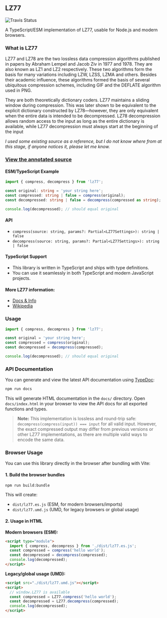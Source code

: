 ## LZ77
![Travis Status](https://travis-ci.org/whoughton/lz77.svg?branch=master)

A TypeScript/ESM implementation of LZ77, usable for Node.js and modern browsers.

### What is LZ77
LZ77 and LZ78 are the two lossless data compression algorithms published in papers by Abraham Lempel and Jacob Ziv in 1977 and 1978. They are also known as LZ1 and LZ2 respectively. These two algorithms form the basis for many variations including LZW, LZSS, LZMA and others. Besides their academic influence, these algorithms formed the basis of several ubiquitous compression schemes, including GIF and the DEFLATE algorithm used in PNG.

They are both theoretically dictionary coders. LZ77 maintains a sliding window during compression. This was later shown to be equivalent to the explicit dictionary constructed by LZ78—however, they are only equivalent when the entire data is intended to be decompressed. LZ78 decompression allows random access to the input as long as the entire dictionary is available, while LZ77 decompression must always start at the beginning of the input

*I used some existing source as a reference, but I do not know where from at this stage, if anyone notices it, please let me know.*

### [View the annotated source](http://whoughton.github.io/lz77/docs/)

#### ESM/TypeScript Example

```ts
import { compress, decompress } from 'lz77';

const original: string = 'your string here';
const compressed: string | false = compress(original);
const decompressed: string | false = decompress(compressed as string);

console.log(decompressed); // should equal original
```

#### API
- `compress(source: string, params?: Partial<LZ77Settings>): string | false`
- `decompress(source: string, params?: Partial<LZ77Settings>): string | false`

#### TypeScript Support
- This library is written in TypeScript and ships with type definitions.
- You can use it seamlessly in both TypeScript and modern JavaScript projects.

#### More LZ77 information:
* [Docs & Info](http://whoughton.github.io/lz77/)
* [Wikipedia](http://en.wikipedia.org/wiki/LZ77_and_LZ78)

### Usage

```js
import { compress, decompress } from 'lz77';

const original = 'your string here';
const compressed = compress(original);
const decompressed = decompress(compressed);

console.log(decompressed); // should equal original
```

### API Documentation

You can generate and view the latest API documentation using [TypeDoc](https://typedoc.org/):

```sh
npm run docs
```

This will generate HTML documentation in the `docs/` directory. Open `docs/index.html` in your browser to view the API docs for all exported functions and types.

> **Note:** This implementation is lossless and round-trip safe: `decompress(compress(input)) === input` for all valid input. However, the exact compressed output may differ from previous versions or other LZ77 implementations, as there are multiple valid ways to encode the same data.

### Browser Usage

You can use this library directly in the browser after bundling with Vite:

#### 1. Build the browser bundles

```sh
npm run build:bundle
```
This will create:
- `dist/lz77.es.js` (ESM, for modern browsers/imports)
- `dist/lz77.umd.js` (UMD, for legacy browsers or global usage)

#### 2. Usage in HTML

**Modern browsers (ESM):**
```html
<script type="module">
  import { compress, decompress } from './dist/lz77.es.js';
  const compressed = compress('hello world');
  const decompressed = decompress(compressed);
  console.log(decompressed);
</script>
```

**Legacy/global usage (UMD):**
```html
<script src="./dist/lz77.umd.js"></script>
<script>
  // window.LZ77 is available
  const compressed = LZ77.compress('hello world');
  const decompressed = LZ77.decompress(compressed);
  console.log(decompressed);
</script>
```


